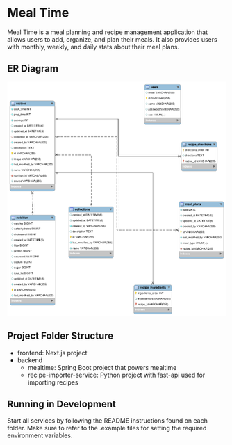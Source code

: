 # Meal Time
Meal Time is a meal planning and recipe management application that allows users to add, organize, and plan their meals. It also provides users with monthly, weekly, and daily stats about their meal plans.

## ER Diagram

![ER](/er.png)

## Project Folder Structure

- frontend: Next.js project
- backend
    - mealtime: Spring Boot project that powers mealtime
    - recipe-importer-service: Python project with fast-api used for importing recipes

## Running in Development

Start all services by following the README instructions found on each folder. Make sure to refer to the .example files for setting the required environment variables.
